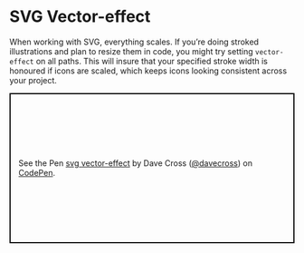 # SVG Vector-effect  
  
When working with SVG, everything scales. If you’re doing stroked illustrations and plan to resize them in code, you might try setting `vector-effect` on all paths. This will insure that your specified stroke width is honoured if icons are scaled, which keeps icons looking consistent across your project.

<p class="codepen" data-height="265" data-theme-id="0" data-default-tab="html,result" data-user="davecross" data-slug-hash="479d2250153a1bfc006bb3ca85b4717e" style="height: 265px; box-sizing: border-box; display: flex; align-items: center; justify-content: center; border: 2px solid black; margin: 1em 0; padding: 1em;" data-pen-title="svg vector-effect">
  <span>See the Pen <a href="https://codepen.io/davecross/pen/479d2250153a1bfc006bb3ca85b4717e/">
  svg vector-effect</a> by Dave Cross (<a href="https://codepen.io/davecross">@davecross</a>)
  on <a href="https://codepen.io">CodePen</a>.</span>
</p>

<codepen/>
